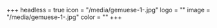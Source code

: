 +++
headless = true
icon = "/media/gemuese-1-.jpg"
logo = ""
image = "/media/gemuese-1-.jpg"
color = ""
+++
